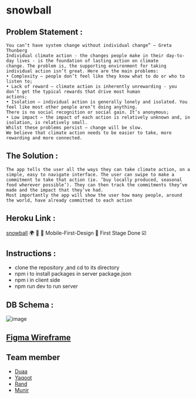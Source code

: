 # snowball

## Problem Statement :

    You can’t have system change without individual change” – Greta Thunberg
    Individual climate action - the changes people make in their day-to-day lives - is the foundation of lasting action on climate
    change. The problem is, the supporting environment for taking individual action isn’t great. Here are the main problems:
    • Complexity – people don’t feel like they know what to do or who to listen to;
    • Lack of reward – climate action is inherently unrewarding - you don’t get the typical rewards that drive most human
    actions;
    • Isolation – individual action is generally lonely and isolated. You feel like most other people aren’t doing anything.
    There is no social recognition or social gain. It’s anonymous;
    • Low impact – the impact of each action is relatively unknown and, in isolation, is relatively small.
    Whilst these problems persist – change will be slow.
    We believe that climate action needs to be easier to take, more rewarding and more connected.

## The Solution :

    The app tells the user all the ways they can take climate action, on a simple, easy to navigate interface. The user can swipe to make a commitment to take that action (ie. ‘buy locally produced, seasonal food wherever possible’). They can then track the commitments they’ve made and the impact that they’ve had.
    Most importantly the app will show the user how many people, around the world, have already committed to each action

## Heroku Link :
[snowball](https://snow-ball.herokuapp.com) :earth_africa: :seedling: 📱 Mobile-First-Design 🌟 First Stage Done ☑️

## Instructions :

- clone the repository ,and cd to its directory
- npm i to install packages in server package.json
- npm i in client side
- npm run dev to run server

## DB Schema :

![image](https://user-images.githubusercontent.com/27896127/66298739-dd132c00-e8fa-11e9-8799-636cf98ba4c4.png)

## [Figma Wireframe](https://www.figma.com/file/hFtTGaPfdTBUBr2ibqU7Pd/The-Crowd?node-id=431%3A0)

## Team member

- [Duaa](https://github.com/DuaaH)
- [Yaqoot](https://github.com/yaqootturman)
- [Rand](https://github.com/RandInaim)
- [Munir](https://github.com/Muniralsharif)

